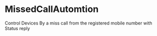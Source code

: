 # MissedCallAutomtion
Control Devices By a miss call from the registered mobile number with Status reply
